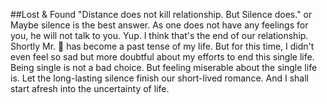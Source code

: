 ##Lost & Found
"Distance does not kill relationship. But Silence does." or Maybe silence is the best answer. 
As one does not have any feelings for you, he will not talk to you. Yup. I think that's the end of our relationship.
Shortly Mr. 🍨 has become a past tense of my life. 
But for this time, I didn't even feel so sad but more doubtful about my efforts to end this single life.
Being single is not a bad choice. But feeling miserable about the single life is. 
Let the long-lasting silence finish our short-lived romance. And I shall start afresh into the uncertainty of life.
